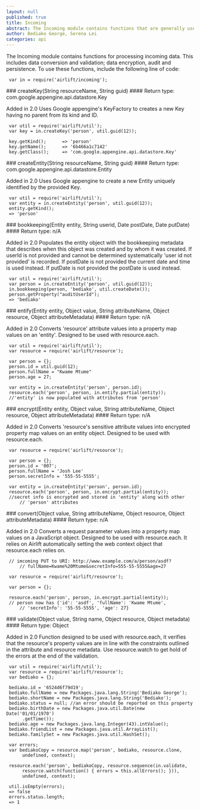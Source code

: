 ```yaml
---
layout: null
published: true
title: Incoming
abstract: The Incoming module contains functions that are generally used when processing incoming data such as during a post, put, or a delete.
author: Bediako George, Serena Lei
categories: api
---
```


The Incoming module contains functions for processing incoming data. This includes data conversion and validation; data encryption, audit and persistence. To use these functions, include the following line of code:


     var in = require('airlift/incoming');


<p id="Incoming_createKey"></p>
### createKey(String resourceName, String guid)
#### Return type: com.google.appengine.api.datastore.Key

<p> <label class="new">Added in 2.0</label>
Uses Google appengine's KeyFactory to creates a new Key having no parent from its kind and ID.
</p>


     var util = require('airlift/util');
     var key = in.createKey('person', util.guid(12));

     key.getKind();      => 'person'
     key.getName();      => '6b466a1c7142'
     key.getClass();     => 'com.google.appengine.api.datastore.Key'


<p id="Incoming_createEntity"></p>
### createEntity(String resourceName, String guid)
#### Return type: com.google.appengine.api.datastore.Entity

<p> <label class="new">Added in 2.0</label>
Uses Google appengine to create a new Entity uniquely identified by the provided Key.
</p>

     var util = require('airlift/util');
     var entity = in.createEntity('person', util.guid(12));
     entity.getKind();
     => 'person'


<p id="Incoming_bookkeeping"></p>
### bookkeeping(Entity entity, String userid, Date postDate, Date putDate)
#### Return type: n/A

<p> <label class="new">Added in 2.0</label>
Populates the entity object with the bookkeeping metadata that describes when this object was created and by whom it was created.  If userId is not provided and cannot be determined systematically 'user id not provided' is recorded.  If postDate is not provided the current date and time is used instead.  If putDate is not provided the postDate is used instead.
</p>


     var util = require('airlift/util');
     var person = in.createEntity('person', util.guid(12));
     in.bookkeeping(person, 'bediako', util.createDate());
     person.getProperty("auditUserId");
     => 'bediako'


<p id="Incoming_entify"></p>
### entify(Entity entity, Object value, String attributeName, Object resource, Object attributeMetadata)
#### Return type: n/A

<p> <label class="new">Added in 2.0</label>
Converts 'resource' attribute values into a property map values on an 'entity'. Designed to be used with resource.each.
</p>


     var util = require('airlift/util');
     var resource = require('airlift/resource');

     var person = {};
     person.id = util.guid(12);
     person.fullName = "Kwame Mtume"
     person.age = 27;

     var entity = in.createEntity('person', person.id);
     resource.each('person', person, in.entify.partial(entity));
     //'entity' is now populated with attributes from 'person'


<p id="Incoming_encrypt"></p>
### encrypt(Entity entity, Object value, String attributeName, Object resource, Object attributeMetadata)
#### Return type: n/A

<p> <label class="new">Added in 2.0</label>
Converts 'resource's sensitive attribute values into encrypted property map values on an entity object. Designed to be used with resource.each.
</p>


     var resource = require('airlift/resource');
	
     var person = {};
     person.id = '007';
     person.fullName = 'Josh Lee'
     person.secretInfo = '555-55-5555';
    
     var entity = in.createEntity('person', person.id);
     resource.each('person', person, in.encrypt.partial(entity));
     //secret info is encrypted and stored in 'entity' along with other
         // 'person' attributes


<p id="Incoming_convert"></p>
### convert(Object value, String attributeName, Object resource, Object attributeMetadata)
#### Return type: n/A

<p> <label class="new">Added in 2.0</label>
Converts a request parameter values into a property map values on a JavaScript object. Designed to be used with resource.each. It relies on Airlift automatically setting the web context object that resource.each relies on. 
</p>


     // imcoming PUT to URI: http://www.example.com/a/person/asdf?
         // fullName=Kwame%20Mtume&secretInfo=555-55-5555&age=27

     var resource = require('airlift/resource');
	
     var person = {};
    
     resource.each('person', person, in.encrypt.partial(entity));
     // person now has {'id': 'asdf', 'fullName': 'Kwame Mtume',
         // 'secretInfo': '55-55-5555', 'age': 27}


<p id="Incoming_validate"></p>
### validate(Object value, String name, Object resource, Object metadata)
#### Return type: Object

<p> <label class="new">Added in 2.0</label>
Function designed to be used with resource.each, it verifies that the resource's property values are in line with the constraints outlined in the attribute and resource metadata. Use resource.watch to get hold of the errors at the end of the validation.
</p>


     var util = require('airlift/util');
     var resource = require('airlift/resource');
     var bediako = {};

     bediako.id = '6524d6f79d19';
     bediako.fullName = new Packages.java.lang.String('Bediako George');
     bediako.shortName = new Packages.java.lang.String('Bediako');
     bediako.status = null; //an error should be reported on this property
     bediako.birthDate = new Packages.java.util.Date(new Date('01/01/1970')
          .getTime());
     bediako.age = new Packages.java.lang.Integer(43).intValue();
     bediako.friendList = new Packages.java.util.ArrayList();
     bediako.familySet = new Packages.java.util.HashSet();

     var errors;
     var bediakoCopy = resource.map('person', bediako, resource.clone,
          undefined, context);
	
     resource.each('person', bediakoCopy, resource.sequence(in.validate,
          resource.watch(function() { errors = this.allErrors(); })),
          undefined, context);

     util.isEmpty(errors);
     => false
     errors.status.length;
     => 1
